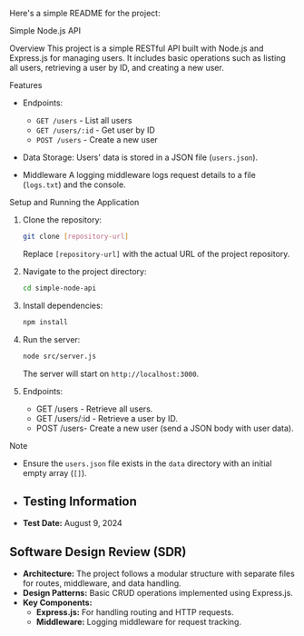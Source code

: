Here's a simple README for the project:

 Simple Node.js API

Overview
This project is a simple RESTful API built with Node.js and Express.js for managing users. It includes basic operations such as listing all users, retrieving a user by ID, and creating a new user.

 Features
- Endpoints:
  - `GET /users` - List all users
  - `GET /users/:id` - Get user by ID
  - `POST /users` - Create a new user

- Data Storage: 
  Users' data is stored in a JSON file (`users.json`).

- Middleware 
  A logging middleware logs request details to a file (`logs.txt`) and the console.

 Setup and Running the Application

1. Clone the repository:
   ```bash
   git clone [repository-url]
   ```
   Replace `[repository-url]` with the actual URL of the project repository.

2. Navigate to the project directory:
   ```bash
   cd simple-node-api
   ```

3. Install dependencies:
   ```bash
   npm install
   ```

4. Run the server:
   ```bash
   node src/server.js
   ```
   The server will start on `http://localhost:3000`.

5. Endpoints:
   - GET /users - Retrieve all users.
   - GET /users/:id - Retrieve a user by ID.
   - POST /users- Create a new user (send a JSON body with user data).

Note
- Ensure the `users.json` file exists in the `data` directory with an initial empty array (`[]`).

- ## Testing Information
- **Test Date:** August 9, 2024


## Software Design Review (SDR)
- **Architecture:** The project follows a modular structure with separate files for routes, middleware, and data handling.
- **Design Patterns:** Basic CRUD operations implemented using Express.js.
- **Key Components:**
  - **Express.js:** For handling routing and HTTP requests.
  - **Middleware:** Logging middleware for request tracking.
